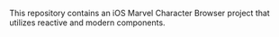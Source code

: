 This repository contains an iOS Marvel Character Browser project that utilizes reactive and modern components.
